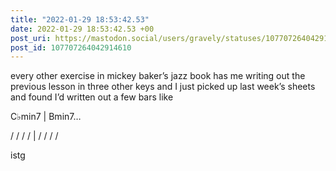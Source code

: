 ```yaml
---
title: "2022-01-29 18:53:42.53"
date: 2022-01-29 18:53:42.53 +00
post_uri: https://mastodon.social/users/gravely/statuses/107707264042914610
post_id: 107707264042914610
---
```

every other exercise in mickey baker’s jazz book has me writing out the previous lesson in three other keys and I just picked up last week’s sheets and found I’d written out a few bars like

C♭min7 | Bmin7…

/ / / / | / / / /

istg


